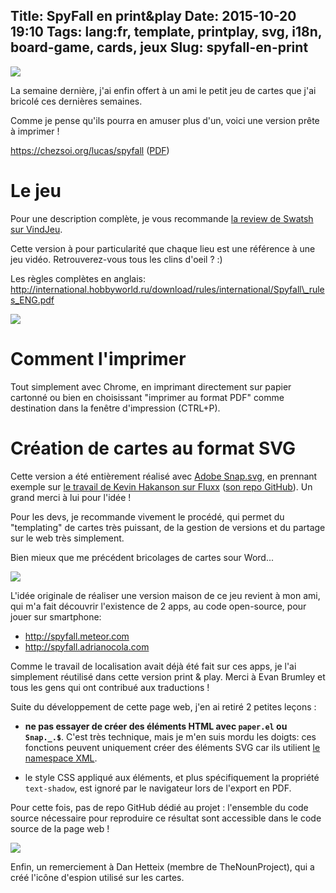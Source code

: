 Title: SpyFall en print&play
Date: 2015-10-20 19:10
Tags: lang:fr, template, printplay, svg, i18n, board-game, cards, jeux
Slug: spyfall-en-print
---
![](images/2015/10/spy-2.jpg)

La semaine dernière, j'ai enfin offert à un ami le petit jeu de cartes que j'ai bricolé ces dernières semaines.

Comme je pense qu'ils pourra en amuser plus d'un, voici une version prête à imprimer !

<https://chezsoi.org/lucas/spyfall> ([PDF](/lucas/spyfall/spyfall_print-and-play.pdf))

# Le jeu
Pour une description complète, je vous recommande [la review de Swatsh sur VindJeu](http://www.vindjeu.eu/2015/01/23/spyfall-agent-trouble/).

Cette version à pour particularité que chaque lieu est une référence à une jeu vidéo. Retrouverez-vous tous les clins d'oeil ? :)

Les règles complètes en anglais: <http://international.hobbyworld.ru/download/rules/international/Spyfall\_rules_ENG.pdf>

<img src="images/wwcb/OnlyOneToGiveAShitAboutRules.gif">

# Comment l'imprimer
Tout simplement avec Chrome, en imprimant directement sur papier cartonné ou bien en choisissant "imprimer au format PDF" comme destination dans la fenêtre d'impression (CTRL+P).

# Création de cartes au format SVG
Cette version a été entièrement réalisé avec [Adobe Snap.svg](http://snapsvg.io), en prennant exemple sur [le travail de Kevin Hakanson sur Fluxx](http://www.slideshare.net/kevinhakanson/make-your-own-print-play-card-game-using-svg-and-java-script) ([son repo GitHub](https://github.com/hakanson/tccc16)). Un grand merci à lui pour l'idée !

Pour les devs, je recommande vivement le procédé, qui permet du "templating" de cartes très puissant, de la gestion de versions et du partage sur le web très simplement.

Bien mieux que me précédent bricolages de cartes sour Word...

<img src="images/wwcb/SaPlaceEstDansUnMus%C3%A9e.gif">

L'idée originale de réaliser une version maison de ce jeu revient à mon ami, qui m'a fait découvrir l'existence de 2 apps, au code open-source, pour jouer sur smartphone:

- <http://spyfall.meteor.com>
- <http://spyfall.adrianocola.com>

Comme le travail de localisation avait déjà été fait sur ces apps, je l'ai simplement réutilisé dans cette version print & play. Merci à Evan Brumley et tous les gens qui ont contribué aux traductions !

Suite du développement de cette page web, j'en ai retiré 2 petites leçons :

- **ne pas essayer de créer des éléments HTML avec `paper.el` ou `Snap._.$`**. C'est très technique, mais je m'en suis mordu les doigts: ces fonctions peuvent uniquement créer des éléments SVG car ils utilient [le namespace XML](//github.com/adobe-webplatform/Snap.svg/blob/master/src/svg.js#L93).

- le style CSS appliqué aux éléments, et plus spécifiquement la propriété `text-shadow`, est ignoré par le navigateur lors de l'export en PDF.

Pour cette fois, pas de repo GitHub dédié au projet : l'ensemble du code source nécessaire pour reproduire ce résultat sont accessible dans le code source de la page web !

<img src="images/wwcb/head_body_tatoo.jpg">

Enfin, un remerciement à Dan Hetteix (membre de TheNounProject), qui a créé l'icône d'espion utilisé sur les cartes.

